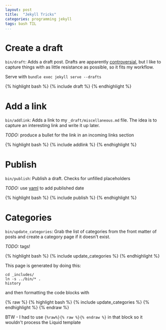 ```yaml
---
layout: post
title:  "Jekyll Tricks"
categories: programming jekyll
tags: bash TIL
...
```


Create a draft
===
`bin/draft`: Adds a draft post. Drafts are apparently [controversial][1], but I like to capture things with as little resistance as possible, so it fits my workflow.

Serve with `bundle exec jekyll serve --drafts`

{% highlight bash %}
{% include draft %}
{% endhighlight %}

Add a link
===
`bin/addlink`: Adds a link to my `_draft/miscellaneous.md` file. The idea is to capture an interesting link and write it up later.

*TODO:* produce a bullet for the link in an incoming links section

{% highlight bash %}
{% include addlink %}
{% endhighlight %}

Publish
===
`bin/publish`: Publish a draft. Checks for unfilled placeholders

*TODO:* use [yaml][2] to add published date

{% highlight bash %}
{% include publish %}
{% endhighlight %}

Categories
===
`bin/update_categories`: Grab the list of categories from the front matter of posts and create a category page if it doesn't exist.

*TODO:* tags!

{% highlight bash %}
{% include update_categories %}
{% endhighlight %}

This page is generated by doing this:

    cd _includes/
    ln -s ../bin/* .
    history

and then formatting the code blocks with

{% raw %}
    {% highlight bash %}
    {% include update_categories %}
    {% endhighlight %}
{% endraw %}

BTW - I had to use `{%raw%}{% raw %}{% endraw %}` in that block so it wouldn't process the Liquid template

[1]: https://github.com/jekyll/jekyll/issues/1469
[2]: https://github.com/mikefarah/yaml
